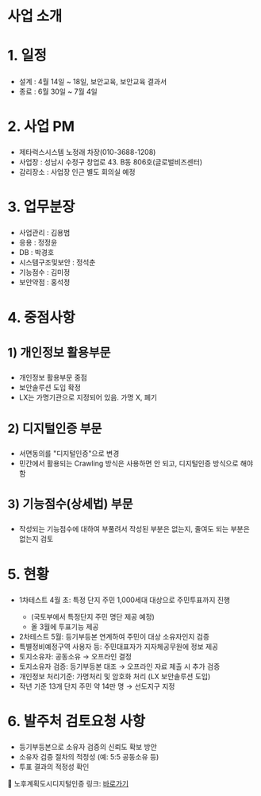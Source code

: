 <div class="folding-section">
  <h1 class="folding-header folded">사업 소개</h1>
  <div class="folding-content hidden">

<h2 class="green-text bold-text" style="font-size:28px;">1. 일정</h2>
<ul>
  <li>설계 : 4월 14일 ~ 18일, 보안교육, 보안교육 결과서</li>
  <li>종료 : 6월 30일 ~ 7월 4일</li>
</ul>

<h2 class="green-text bold-text" style="font-size:28px;">2. 사업 PM</h2>
<ul>
  <li>제타럭스시스템 노정래 차장(010-3688-1208)</li>
  <li>사업장 : 성남시 수정구 창업로 43. B동 806호(글로벌비즈센터)</li>
  <li>감리장소 : 사업장 인근 별도 회의실 예정</li>
</ul>

<h2 class="green-text bold-text" style="font-size:28px;">3. 업무분장</h2>
<ul>
  <li>사업관리 : 김용범</li>
  <li>응용 : 정정윤</li>
  <li>DB : 박경호</li>
  <li>시스템구조및보안 : 정석춘</li>
  <li>기능점수 : 김미정</li>
  <li>보안약점 : 홍석정</li>
</ul>

<h2 class="green-text bold-text" style="font-size:28px;">4. 중점사항</h2>
<h3 class="teal-text bold-text" style="font-size:24px;">1) 개인정보 활용부문</h3>
<ul>
  <li>개인정보 활용부문 중점</li>
  <li>보안솔루션 도입 확정</li>
  <li>LX는 가명기관으로 지정되어 있음. 가명 X, 폐기</li>
</ul>

<h3 class="teal-text bold-text" style="font-size:24px;">2) 디지털인증 부문</h3>
<ul>
  <li>서면동의를 "디지털인증"으로 변경</li>
  <li>민간에서 활용되는 Crawling 방식은 사용하면 안 되고, 디지털인증 방식으로 해야 함</li>
</ul>

<h3 class="teal-text bold-text" style="font-size:24px;">3) 기능점수(상세법) 부문</h3>
<ul>
  <li>작성되는 기능점수에 대하여 부풀려서 작성된 부분은 없는지, 줄여도 되는 부분은 없는지 검토</li>
</ul>

<h2 class="green-text bold-text" style="font-size:28px;">5. 현황</h2>
<ul>
  <li>
    <p>1차테스트 4월 초: 특정 단지 주민 1,000세대 대상으로 주민투표까지 진행</p>
    <ul>
      <li>(국토부에서 특정단지 주민 명단 제공 예정)</li>
      <li>올 3월에 투표기능 제공</li>
    </ul>
  </li>
  <li>2차테스트 5월: 등기부등본 연계하여 주민이 대상 소유자인지 검증</li>
  <li>특별정비예정구역 사용자 등: 주민대표자가 지자체공무원에 정보 제공</li>
  <li>토지소유자: 공동소유 → 오프라인 결정</li>
  <li>토지소유자 검증: 등기부등본 대조 → 오프라인 자료 제출 시 추가 검증</li>
  <li>개인정보 처리기준: 가명처리 및 암호화 처리 (LX 보안솔루션 도입)</li>
  <li>작년 기준 13개 단지 주민 약 14만 명 → 선도지구 지정</li>
</ul>

<h2 class="green-text bold-text" style="font-size:28px;">6. 발주처 검토요청 사항</h2>
<ul>
  <li>등기부등본으로 소유자 검증의 신뢰도 확보 방안</li>
  <li>소유자 검증 절차의 적정성 (예: 5:5 공동소유 등)</li>
  <li>투표 결과의 적정성 확인</li>
</ul>

<p>🔗 노후계획도시디지털인증 링크: <a href="https://flowershow.app/@khopark/audit_public/%EC%97%85%EB%AC%B4/%EA%B0%90%EB%A6%AC/%EB%85%B8%ED%9B%84%EA%B3%84%ED%9E%89%EB%8F%84%EC%8B%9C%EB%94%94%EC%A7%80%ED%84%B8%EC%9D%B8%EC%A6%9D">바로가기</a></p>

  </div>
</div>

